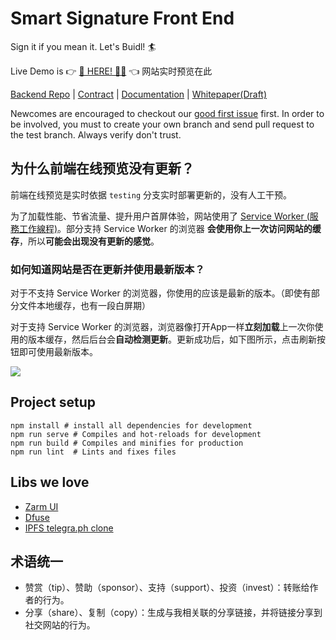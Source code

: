 # Smart Signature Front End
Sign it if you mean it. Let's Buidl! 🏄

Live Demo is 👉 [ 🙋 HERE! 🙋‍♂️](https://sign-dev.dravatar.xyz/) 👈 网站实时预览在此

[Backend Repo](https://github.com/smart-signature/smart-signature-backend) | [Contract](https://github.com/smart-signature/smart-signature-EOS-contract) | [Documentation](https://shimo.im/docs/UOYT3DqklCYBbzny) | [Whitepaper(Draft)](https://hackmd.io/Q3KNkxjgSwKRJ5cfBL2I4g)

Newcomes are encouraged to checkout our [good first issue](https://github.com/smart-signature/smart-signature-future/issues?q=is%3Aopen+is%3Aissue+label%3A%22good+first+issue%22) first. In order to be involved, you must to create your own branch and send pull request to the test branch. Always verify don't trust. 

## 为什么前端在线预览没有更新？

前端在线预览是实时依据 `testing` 分支实时部署更新的，没有人工干预。

为了加载性能、节省流量、提升用户首屏体验，网站使用了 [Service Worker (服務工作線程)](https://developers.google.cn/web/fundamentals/primers/service-workers/?hl=zh-tw)。部分支持 Service Worker 的浏览器 **会使用你上一次访问网站的缓存**，所以**可能会出现没有更新的感觉**。

### 如何知道网站是否在更新并使用最新版本？
对于不支持 Service Worker 的浏览器，你使用的应该是最新的版本。（即使有部分文件本地缓存，也有一段白屏期）

对于支持 Service Worker 的浏览器，浏览器像打开App一样**立刻加载**上一次你使用的版本缓存，然后后台会**自动检测更新**。更新成功后，如下图所示，点击刷新按钮即可使用最新版本。

![](https://ws3.sinaimg.cn/large/006tKfTcgy1g1d2zjjptqj30gk0hyt96.jpg)


## Project setup
```
npm install # install all dependencies for development
npm run serve # Compiles and hot-reloads for development
npm run build # Compiles and minifies for production
npm run lint  # Lints and fixes files
```

## Libs we love
- [Zarm UI](https://zhongantecheng.github.io/zarm-vue/#/documents/quick-start)
- [Dfuse](https://www.dfuse.io/en)
- [IPFS telegra.ph clone](https://github.com/alexstep/ipfs-telegra.ph)


## 术语统一
- 赞赏（tip）、赞助（sponsor）、支持（support）、投资（invest）：转账给作者的行为。
- 分享（share）、复制（copy）：生成与我相关联的分享链接，并将链接分享到社交网站的行为。
